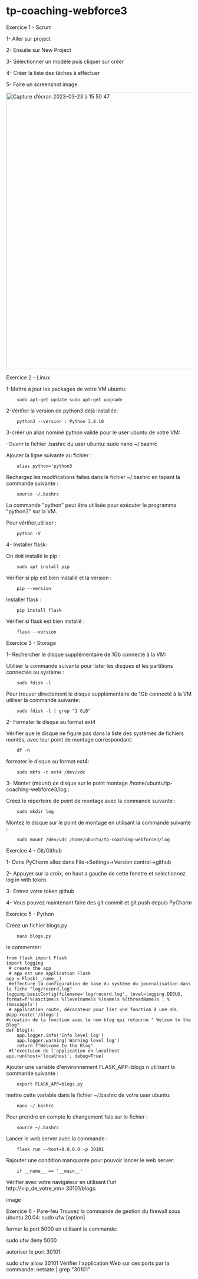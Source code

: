 # tp-coaching-webforce3
Exercice 1 - Scrum

1- Aller sur project

2- Ensuite sur New Project

3- Sélectionner un modèle puis cliquer sur créer

4- Créer la liste des tâches à effectuer

5- Faire un screenshot image

<img width="750" alt="Capture d’écran 2023-03-23 à 15 50 47" src="https://user-images.githubusercontent.com/67427059/227242049-d0242663-f61f-4c48-bb48-8b4a81cb4ff0.png">


Exercice 2 - Linux

1-Mettre à jour les packages de votre VM ubuntu:

        sudo apt-get update sudo apt-get upgrade

2-Vérifier la version de python3 déjà installée:

        python3 --version : Python 3.8.10 

3-créer un alias nommé python valide pour le user ubuntu de votre VM:

-Ouvrir le fichier .bashrc du user ubuntu: sudo nano ~/.bashrc

Ajouter la ligne suivante au fichier :

        alias python='python3

Rechargez les modifications faites dans le fichier ~/.bashrc en tapant la commande suivante :

        source ~/.bashrc

La commande "python" peut être utilisée pour exécuter le programme "python3" sur la VM.

Pour vérifier,utiliser :

        python -V

4- Installer flask:

On doit installé le pip :

        sudo apt install pip

Vérifier si pip est bien installé et la version :

        pip --version

Installer flask :

        pip install flask

Vérifier si flask est bien installé :

        flask --version

Exercice 3 - Storage

1- Rechercher le disque supplémentaire de 1Gb connecté à la VM:

Utiliser la commande suivante pour lister les disques et les partitions connectés au système :

        sudo fdisk -l

Pour trouver directement le disque supplémentaire de 1Gb connecté à la VM utiliser la commande suivante:

        sudo fdisk -l | grep "1 GiB"

2- Formater le disque au format ext4

Vérifier que le disque ne figure pas dans la liste des systèmes de fichiers montés, avec leur point de montage correspondant:

        df -h

formater le disque au format ext4:

        sudo mkfs -t ext4 /dev/vdc

3- Monter (mount) ce disque sur le point montage /home/ubuntu/tp-coaching-webforce3/log :

Créez le répertoire de point de montage avec la commande suivante :

        sudo mkdir log

Montez le disque sur le point de montage en utilisant la commande suivante :

        sudo mount /dev/vdc /home/ubuntu/tp-coaching-webforce3/log

Exercice 4 - Git/Github

1- Dans PyCharm allez dans File->Settings->Version control->github

2- Appuyer sur la croix, en haut a gauche de cette fenetre et selectionnez log in with token.

3- Entrez votre token github

4- Vous pouvez maintenant faire des git commit et git push depuis PyCharm

Exercice 5 - Python

Créez un fichier blogs.py

        nano blogs.py

le commenter:

```SHELL
from flask import Flask
import logging
 # create the app
 # app est une application Flask
app = Flask(__name__)
 #effecture la configuration de base du système du journalisation dans la fiche "log/record.log" 
logging.basicConfig(filename='log/record.log', level=logging.DEBUG, format=f'%(asctime)s %(levelname)s %(name)s %(threadName)s : %(message)s')
 # application route, décorateur pour lier une fonction à une URL
@app.route('/blogs')
#creation de la fonction avec le nom blog qui retourne " Welcom to the Blog"
def blog():
    app.logger.info('Info level log')
    app.logger.warning('Warning level log')
    return f"Welcome to the Blog"
 #l'exectuion de l'application en localhost
app.run(host='localhost', debug=True)

```
Ajouter une variable d'environnement FLASK_APP=blogs n utilisant la commande suivante :

        export FLASK_APP=blogs.py

mettre cette variable dans le fichier ~/.bashrc de votre user ubuntu:

        nano ~/.bashrc

Pour prendre en compte le changement fais sur le fichier :

        source ~/.bashrc

Lancer le web server avec la commande :

        flask run --host=0.0.0.0 -p 30101

Rajouter une condition manquante pour pouvoir lancer le web server:

        if __name__ == '__main__'

Vérifier avec votre navigateur en utilisant l'url http://<ip_de_votre_vm>:30101/blogs:

image

Exercice 6 - Pare-feu
Trouvez la commande de gestion du firewall sous ubuntu 20.04: sudo ufw [option]

fermer le port 5000 en utilisant le commande:

sudo ufw deny 5000 

autoriser le port 30101:

sudo ufw allow 30101 Vérifier l'application Web sur ces ports par la commande: netsate | grep "30101"
